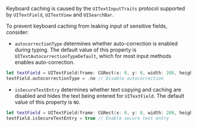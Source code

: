 Keyboard caching is caused by the `UITextInputTraits` protocol supported by `UITextField`, `UITextView` and `UISearchBar`.

To prevent keyboard caching from leaking input of sensitive fields, consider:

- `autocorrectionType` determines whether auto-correction is enabled during typing. The default value of this property is `UITextAutocorrectionTypeDefault`, which for most input methods enables auto-correction.

```swift
let textField = UITextField(frame: CGRect(x: 0, y: 0, width: 200, height: 40))
textField.autocorrectionType = .no // Disable autocorrection
```

- `isSecureTextEntry` determines whether text copying and caching are disabled and hides the text being
  entered for `UITextField`. The default value of this property is `NO`.

```swift
let textField = UITextField(frame: CGRect(x: 0, y: 0, width: 200, height: 40))
textField.isSecureTextEntry = true // Enable secure text entry
```